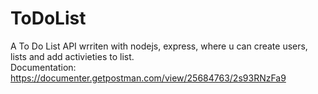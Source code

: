 # ToDoList
A To Do List API wrriten with nodejs, express, where u can create users, lists and add activieties to list.              
Documentation: https://documenter.getpostman.com/view/25684763/2s93RNzFa9
